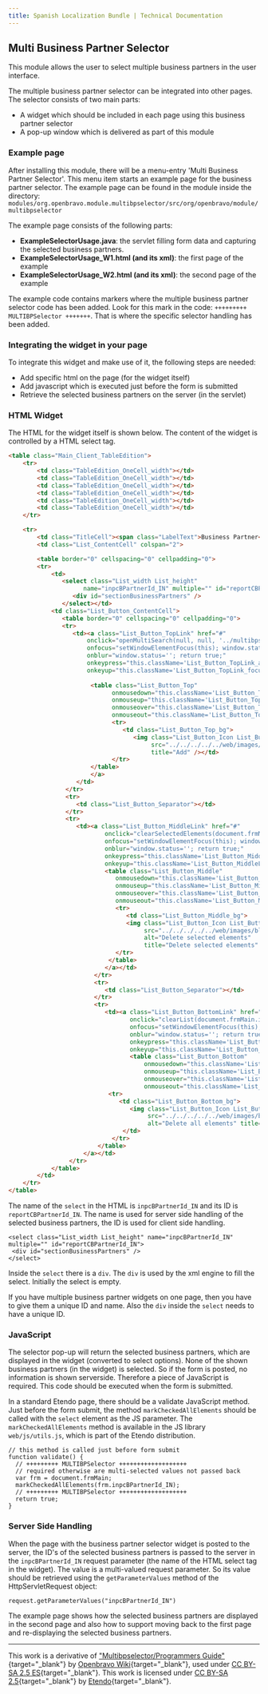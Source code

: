 ```yaml
---
title: Spanish Localization Bundle | Technical Documentation
---
```


## Multi Business Partner Selector

This module allows the user to select multiple business partners in the user interface.

The multiple business partner selector can be integrated into other pages. The selector consists of two main parts:

-   A widget which should be included in each page using this business partner selector
-   A pop-up window which is delivered as part of this module

### Example page

After installing this module, there will be a menu-entry 'Multi Business Partner Selector'. This menu item starts an example page for the business partner selector. The example page can be found in the module inside the directory: `modules/org.openbravo.module.multibpselector/src/org/openbravo/module/multibpselector`

The example page consists of the following parts:

-   **ExampleSelectorUsage.java**: the servlet filling form data and capturing the selected business partners.
-   **ExampleSelectorUsage\_W1.html (and its xml)**: the first page of the example
-   **ExampleSelectorUsage\_W2.html (and its xml)**: the second page of the example

The example code contains markers where the multiple business partner selector code has been added. Look for this mark in the code: `+++++++++ MULTIBPSelector +++++++`. That is where the specific selector handling has been added.

### Integrating the widget in your page

To integrate this widget and make use of it, the following steps are needed:

-   Add specific html on the page (for the widget itself)
-   Add javascript which is executed just before the form is submitted
-   Retrieve the selected business partners on the server (in the servlet)

### HTML Widget

The HTML for the widget itself is shown below. The content of the widget is controlled by a HTML select tag.

```html
<table class="Main_Client_TableEdition">
    <tr>
        <td class="TableEdition_OneCell_width"></td>
        <td class="TableEdition_OneCell_width"></td>
        <td class="TableEdition_OneCell_width"></td>
        <td class="TableEdition_OneCell_width"></td>
        <td class="TableEdition_OneCell_width"></td>
        <td class="TableEdition_OneCell_width"></td>
    </tr>

    <tr>
        <td class="TitleCell"><span class="LabelText">Business Partner</span></td>
        <td class="List_ContentCell" colspan="2">

        <table border="0" cellspacing="0" cellpadding="0">
        <tr>
            <td>
               <select class="List_width List_height"
                     name="inpcBPartnerId_IN" multiple="" id="reportCBPartnerId_IN">
                  <div id="sectionBusinessPartners" />
               </select></td>
            <td class="List_Button_ContentCell">
               <table border="0" cellspacing="0" cellpadding="0">
               <tr>
                  <td><a class="List_Button_TopLink" href="#"
                      onclick="openMultiSearch(null, null, '../multibpselector/BusinessPartnerSelectorMULTIBP.html', 'SELECTOR_BUSINESS', false, 'frmMain', 'inpcBPartnerId_IN');return false;"
                      onfocus="setWindowElementFocus(this); window.status='Add'; return true;"
                      onblur="window.status=''; return true;"
                      onkeypress="this.className='List_Button_TopLink_active'; return true;"
                      onkeyup="this.className='List_Button_TopLink_focus'; return true;">
                       
                       <table class="List_Button_Top"
                             onmousedown="this.className='List_Button_Top_active'; return true;"
                             onmouseup="this.className='List_Button_Top'; return true;"
                             onmouseover="this.className='List_Button_Top_hover'; window.status='Add'; return true;"
                             onmouseout="this.className='List_Button_Top'; window.status=''; return true;">
                             <tr>
                                <td class="List_Button_Top_bg">
                                   <img class="List_Button_Icon List_Button_Icon_Add"
                                        src="../../../../../web/images/blank.gif" alt="Add"
                                        title="Add" /></td>
                             </tr>
                       </table>
                       </a>
                   </td>
                </tr>
                <tr>
                   <td class="List_Button_Separator"></td>
                </tr>
                <tr>
                   <td><a class="List_Button_MiddleLink" href="#"
                           onclick="clearSelectedElements(document.frmMain.inpcBPartnerId_IN);return false;"
                           onfocus="setWindowElementFocus(this); window.status='Delete selected elements'; return true;"
                           onblur="window.status=''; return true;"
                           onkeypress="this.className='List_Button_MiddleLink_active'; return true;"
                           onkeyup="this.className='List_Button_MiddleLink_focus'; return true;">
                           <table class="List_Button_Middle"
                              onmousedown="this.className='List_Button_Middle_active'; return true;"
                              onmouseup="this.className='List_Button_Middle'; return true;"
                              onmouseover="this.className='List_Button_Middle_hover'; window.status='Delete selected elements'; return true;"
                              onmouseout="this.className='List_Button_Middle'; window.status=''; return true;">
                              <tr>
                                 <td class="List_Button_Middle_bg">
                                 <img class="List_Button_Icon List_Button_Icon_Delete"
                                      src="../../../../../web/images/blank.gif"
                                      alt="Delete selected elements"
                                      title="Delete selected elements" /></td>
                              </tr>
                            </table>
                           </a></td>
                        </tr>
                        <tr>
                           <td class="List_Button_Separator"></td>
                        </tr>
                        <tr>
                           <td><a class="List_Button_BottomLink" href="#"
                                  onclick="clearList(document.frmMain.inpcBPartnerId_IN);return false;"
                                  onfocus="setWindowElementFocus(this); window.status='Delete all elements'; return true;"
                                  onblur="window.status=''; return true;"
                                  onkeypress="this.className='List_Button_BottomLink_active'; return true;"
                                  onkeyup="this.className='List_Button_BottomLink_focus'; return true;">
                                  <table class="List_Button_Bottom"
                                      onmousedown="this.className='List_Button_Bottom_active'; return true;"
                                      onmouseup="this.className='List_Button_Bottom'; return true;"
                                      onmouseover="this.className='List_Button_Bottom_hover'; window.status='Delete all elements'; return true;"
                                      onmouseout="this.className='List_Button_Bottom'; window.status=''; return true;">
                            <tr>
                               <td class="List_Button_Bottom_bg">
                                  <img class="List_Button_Icon List_Button_Icon_DeleteAll"
                                       src="../../../../../web/images/blank.gif"
                                       alt="Delete all elements" title="Delete all elements" />
                                </td>
                             </tr>
                         </table>
                     </a></td>
                 </tr>
            </table>
        </td>
    </tr>
</table>
```

The name of the `select` in the HTML is `inpcBPartnerId_IN` and its ID is `reportCBPartnerId_IN`. The name is used for server side handling of the selected business partners, the ID is used for client side handling.

```plaintext
<select class="List_width List_height" name="inpcBPartnerId_IN" multiple="" id="reportCBPartnerId_IN">
 <div id="sectionBusinessPartners" />
</select>
```

Inside the `select` there is a `div`. The `div` is used by the xml engine to fill the select. Initially the select is empty.

If you have multiple business partner widgets on one page, then you have to give them a unique ID and name. Also the `div` inside the `select` needs to have a unique ID.

### JavaScript

The selector pop-up will return the selected business partners, which are displayed in the widget (converted to select options). None of the shown business partners (in the widget) is selected. So if the form is posted, no information is shown serverside. Therefore a piece of JavaScript is required. This code should be executed when the form is submitted.

In a standard Etendo page, there should be a validate JavaScript method.  
Just before the form submit, the method `markCheckedAllElements` should be called with the `select` element as the JS parameter. The `markCheckedAllElements` method is available in the JS library `web/js/utils.js`, which is part of the Etendo distribution.

```plaintext
// this method is called just before form submit  
function validate() {
  // +++++++++ MULTIBPSelector +++++++++++++++++++
  // required otherwise are multi-selected values not passed back  
  var frm = document.frmMain;
  markCheckedAllElements(frm.inpcBPartnerId_IN);
  // +++++++++ MULTIBPSelector +++++++++++++++++++
  return true;
}
```

### Server Side Handling

When the page with the business partner selector widget is posted to the server, the ID's of the selected business partners is passed to the server in the `inpcBPartnerId_IN` request parameter (the name of the HTML select tag in the widget). The value is a multi-valued request parameter. So its value should be retrieved using the `getParameterValues` method of the HttpServletRequest object:

`request.getParameterValues("inpcBPartnerId_IN")`

The example page shows how the selected business partners are displayed in the second page and also how to support moving back to the first page and re-displaying the selected business partners.

---

This work is a derivative of ["Multibpselector/Programmers Guide"](http://wiki.openbravo.com/wiki/Projects:Multibpselector/Programmers_Guide){target="_blank"} by [Openbravo Wiki](http://wiki.openbravo.com/wiki/Welcome_to_Openbravo){target="_blank"}, used under [CC BY-SA 2.5 ES](https://creativecommons.org/licenses/by-sa/2.5/es/){target="_blank"}. This work is licensed under [CC BY-SA 2.5](https://creativecommons.org/licenses/by-sa/2.5/){target="_blank"} by [Etendo](https://etendo.software){target="_blank"}.